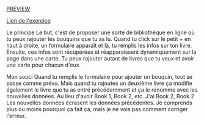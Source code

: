 [PREVIEW](https://salomelhuillery.github.io/test-library/)

[Lien de l'exercice](https://www.theodinproject.com/lessons/node-path-javascript-library)  

Le principe 
Le but, c'est de proposer une sorte de bibliothèque en ligne où tu peux rajouter les bouquins que tu as lu. Quand tu click sur le petit + en haut à droite, un formulaire apparaît et là, tu remplis les infos sur ton livre. Ensuite, ces infos sont récupérées et réapparaissent dynamiquement sur la page dans une carte. Tu peux rajouter autant de livres que tu veux et avoir une carte pour chacun d'eux.


Mon souci 
Quand tu remplis le formulaire pour ajouter un bouquin, tout se passe comme prévu. Mais quand tu rajoutes un deuxième livre ça modifie également le livre que tu as entré précédemment et ça le renomme avec les nouvelles données.
Au lieu d'avoir Book 1, Book 2, etc.
J'ai Book 2, Book 2
Les nouvelles données écrasent les données précédentes. Je comprends plus ou moins pourquoi ça fait ça, mais je ne vois pas comment corriger l'erreur.
